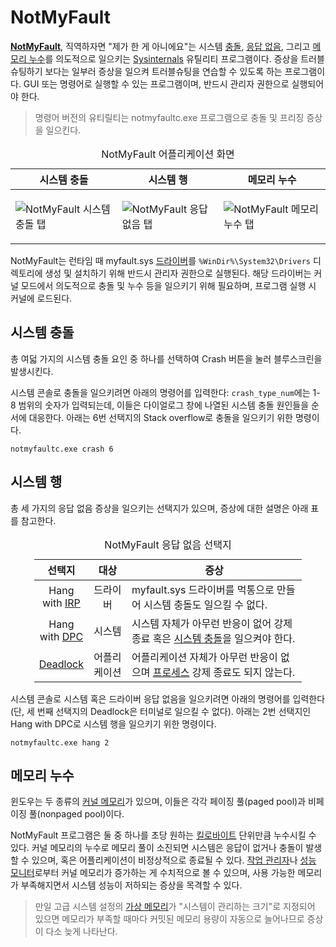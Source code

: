 # NotMyFault
**[NotMyFault](https://aka.ms/notmyfault)**, 직역하자면 "제가 한 게 아니에요"는 시스템 [충돌](BSOD.md), [응답 없음](https://en.wikipedia.org/wiki/Hang_(computing)), 그리고 [메모리 누수](https://en.wikipedia.org/wiki/Memory_leak)를 의도적으로 일으키는 [Sysinternals](Sysinternals.md) 유틸리티 프로그램이다. 증상을 트러블슈팅하기 보다는 일부러 증상을 일으켜 트러블슈팅을 연습할 수 있도록 하는 프로그램이다. GUI 또는 명령어로 실행할 수 있는 프로그램이며, 반드시 관리자 권한으로 실행되어야 한다.

> 명령어 버전의 유티릴티는 notmyfaultc.exe 프로그램으로 충돌 및 프리징 증상을 일으킨다.

<table style="table-layout: fixed; width: 100%; margin-left: auto; margin-right: auto;"><caption style="caption-side: top;">NotMyFault 어플리케이션 화면</caption><thead><tr><th style="text-align: center;">시스템 충돌</th><th style="text-align: center;">시스템 행</th><th style="text-align: center;">메모리 누수</th></tr></thead><tbody><tr style="overflow: auto;"><td style="overflow: inherit;">

![NotMyFault 시스템 충돌 탭](./images/sysinternals_notmyfault_crash.png)
</td><td style="overflow: inherit;">

![NotMyFault 응답 없음 탭](./images/sysinternals_notmyfault_hang.png)
</td><td style="overflow: inherit;">

![NotMyFault 메모리 누수 탭](./images/sysinternals_notmyfault_leak.png)
</td></tr></tbody></table>

NotMyFault는 런타임 때 myfault.sys [드라이버](Driver.md#드라이버)를 `%WinDir%\System32\Drivers` 디렉토리에 생성 및 설치하기 위해 반드시 관리자 권한으로 실행된다. 해당 드라이버는 커널 모드에서 의도적으로 충돌 및 누수 등을 일으키기 위해 필요하며, 프로그램 실행 시 커널에 로드된다.

## 시스템 충돌
총 여덟 가지의 시스템 충돌 요인 중 하나를 선택하여 Crash 버튼을 눌러 블루스크린을 발생시킨다.

시스템 콘솔로 충돌을 일으키려면 아래의 명령어를 입력한다: `crash_type_num`에는 1-8 범위의 숫자가 입력되는데, 이들은 다이얼로그 창에 나열된 시스템 충돌 원인들을 순서에 대응한다. 아래는 6번 선택지의 Stack overflow로 충돌을 일으키기 위한 명령이다.

```terminal
notmyfaultc.exe crash 6
```

## 시스템 행
총 세 가지의 응답 없음 증상을 일으키는 선택지가 있으며, 증상에 대한 설명은 아래 표를 참고한다.

<table style="width: 85%; margin-left: auto; margin-right: auto;"><caption style="caption-side: top;">NotMyFault 응답 없음 선택지</caption><colgroup><col style="width: 15%;"/><col style="width: 15%;"/><col style="width: 70%;"/></colgroup><thead><tr><th style="text-align: center;">선택지</th><th style="text-align: center;">대상</th><th style="text-align: center;">증상</th></tr></thead><tbody><tr><td style="text-align: center;">Hang with <a href="Driver.md#입출력-요청-패킷">IRP</a></td><td style="text-align: center;">드라이버</td><td>myfault.sys 드라이버를 먹통으로 만들어 시스템 충돌도 일으킬 수 없다.</td></tr><tr><td style="text-align: center;">Hang with <a href="Processor.md#지연-프로시저-호출">DPC</a></td><td style="text-align: center;">시스템</td><td>시스템 자체가 아무런 반응이 없어 강제 종료 혹은 <a href="BSOD.md#강제-시스템-충돌">시스템 충돌</a>을 일으켜야 한다.</td></tr><tr><td style="text-align: center;"><a href="https://en.wikipedia.org/wiki/Deadlock_(computer_science)">Deadlock</a></td><td style="text-align: center;">어플리케이션</td><td>어플리케이션 자체가 아무런 반응이 없으며 <a href="Process.md">프로세스</a> 강제 종료도 되지 않는다.</td></tr></tbody></table>

시스템 콘솔로 시스템 혹은 드라이버 응답 없음을 일으키려면 아래의 명령어를 입력한다 (단, 세 번째 선택지의 Deadlock은 터미널로 일으킬 수 없다). 아래는 2번 선택지인 Hang with DPC로 시스템 행을 일으키기 위한 명령이다.

```terminal
notmyfaultc.exe hang 2
```

## 메모리 누수
윈도우는 두 종류의 [커널 메모리](Memory.md#메모리-풀)가 있으며, 이들은 각각 페이징 풀(paged pool)과 비페이징 풀(nonpaged pool)이다.

NotMyFault 프로그램은 둘 중 하나를 초당 원하는 [킬로바이트](https://ko.wikipedia.org/wiki/킬로바이트) 단위만큼 누수시킬 수 있다. 커널 메모리의 누수로 메모리 풀이 소진되면 시스템은 응답이 없거나 충돌이 발생할 수 있으며, 혹은 어플리케이션이 비정상적으로 종료될 수 있다. [작업 관리자](TaskMgr.md)나 [성능 모니터](Perfmon.md)로부터 커널 메모리가 증가하는 게 수치적으로 볼 수 있으며, 사용 가능한 메모리가 부족해지면서 시스템 성능이 저하되는 증상을 목격할 수 있다.

> 만일 고급 시스템 설정의 [가상 메모리](Memory.md#페이징-파일)가 "시스템이 관리하는 크기"로 지정되어 있으면 메모리가 부족할 때마다 커밋된 메모리 용량이 자동으로 늘어나므로 증상이 다소 늦게 나타난다.
